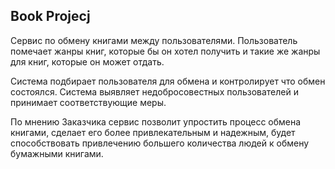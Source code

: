 ## Book Projecj

Сервис по обмену книгами между пользователями. Пользователь помечает жанры книг, которые бы он хотел получить и такие же жанры для книг, которые он может отдать.

Система подбирает пользователя для обмена и контролирует что обмен состоялся. Система выявляет недобросовестных пользователей и принимает соответствующие меры.

По мнению Заказчика сервис позволит упростить процесс обмена книгами, сделает его более привлекательным и надежным, будет способствовать привлечению большего количества людей к обмену бумажными книгами.
